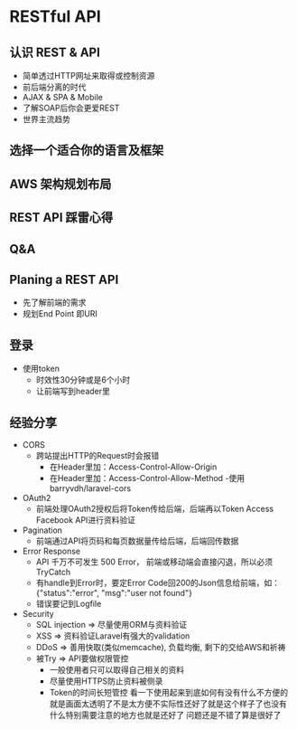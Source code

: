 # RESTful API
## 认识 REST & API
- 简单透过HTTP网址来取得或控制资源
- 前后端分离的时代
- AJAX & SPA & Mobile
- 了解SOAP后你会更爱REST
- 世界主流趋势
## 选择一个适合你的语言及框架
## AWS 架构规划布局
## REST API 踩雷心得
## Q&A
## Planing a REST API
- 先了解前端的需求
- 规划End Point 即URI

## 登录
- 使用token
    - 时效性30分钟或是6个小时
    - 让前端写到header里

## 经验分享
- CORS
    - 跨站提出HTTP的Request时会报错
        - 在Header里加：Access-Control-Allow-Origin
        - 在Header里加：Access-Control-Allow-Method
    -使用barryvdh/laravel-cors
- OAuth2
    - 前端处理OAuth2授权后将Token传给后端，后端再以Token Access Facebook API进行资料验证
- Pagination
    - 前端通过API将页码和每页数据量传给后端，后端回传数据
- Error Response
    - API 千万不可发生 500 Error， 前端或移动端会直接闪退，所以必须TryCatch
    - 有handle到Error时，要定Error Code回200的Json信息给前端，如：{"status":"error", "msg":"user not found"}
    - 错误要记到Logfile
- Security
    - SQL injection => 尽量使用ORM与资料验证
    - XSS => 资料验证Laravel有强大的validation
    - DDoS => 善用快取(类似memcache), 负载均衡, 剩下的交给AWS和祈祷
    - 被Try => API要做权限管控
        - 一般使用者只可以取得自己相关的资料
        - 尽量使用HTTPS防止资料被侧录
        - Token的时间长短管控
看一下使用起来到底如何有没有什么不方便的就是画面太透明了不是太方便不实际性还好了就是这个样子了也没有什么特别需要注意的地方也就是还好了
问题还是不错了算是很好了
